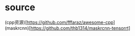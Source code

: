 # source
(cpp资源)[https://github.com/fffaraz/awesome-cpp]  
(maskrcnn)[https://github.com/thb1314/maskrcnn-tensorrt]
